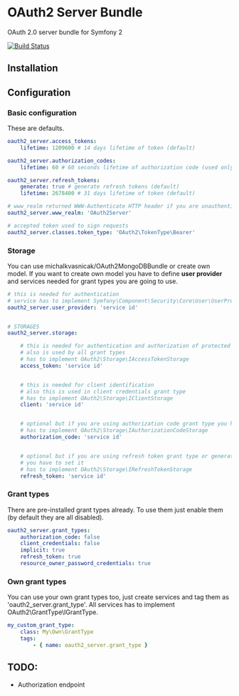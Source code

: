 # OAuth2 Server Bundle

OAuth 2.0 server bundle for Symfony 2

[![Build Status](https://secure.travis-ci.org/michalkvasnicak/oauth2-server-bundle.png)](http://travis-ci.org/michalkvasnicak/oauth2-server-bundle)


## Installation

## Configuration

### Basic configuration

These are defaults.

```yaml
oauth2_server.access_tokens:
    lifetime: 1209600 # 14 days lifetime of token (default)

oauth2_server.authorization_codes:
    lifetime: 60 # 60 seconds lifetime of authorization code (used only by authorization code grant type)

oauth2_server.refresh_tokens:
    generate: true # generate refresh tokens (default)
    lifetime: 2678400 # 31 days lifetime of token (default)

# www_realm returned WWW-Authenticate HTTP header if you are unauthenticated
oauth2_server.www_realm: 'OAuth2Server'

# accepted token used to sign requests
oauth2_server.classes.token_type: 'OAuth2\TokenType\Bearer'
```

### Storage

You can use michalkvasnicak/OAuth2MongoDBBundle or create own model. If you want to create own model you have to define **user provider** and services needed for grant types you are going to use.

```yaml
# this is needed for authentication
# service has to implement Symfony\Component\Security\Core\User\UserProviderInterface
oauth2_server.user_provider: 'service id'


# STORAGES
oauth2_server.storage:

    # this is needed for authentication and authorization of protected requests
    # also is used by all grant types
    # has to implement OAuth2\Storage\IAccessTokenStorage
    access_token: 'service id'


    # this is needed for client identification
    # also this is used in client credentials grant type
    # has to implement OAuth2\Storage\IClientStorage
    client: 'service id'


    # optional but if you are using authorization code grant type you have to set it
    # has to implement OAuth2\Storage\IAuthorizationCodeStorage
    authorization_code: 'service id'


    # optional but if you are using refresh token grant type or generating refresh tokens
    # you have to set it
    # has to implement OAuth2\Storage\IRefreshTokenStorage
    refresh_token: 'service id'

```

### Grant types

There are pre-installed grant types already. To use them just enable them (by default they are all disabled).

```yaml
oauth2_server.grant_types:
    authorization_code: false
    client_credentials: false
    implicit: true
    refresh_token: true
    resource_owner_password_credentials: true
```

### Own grant types

You can use your own grant types too, just create services and tag them as 'oauth2_server.grant_type'. All services has to implement OAuth2\GrantType\IGrantType.

```yaml
my_custom_grant_type:
    class: My\Own\GrantType
    tags:
        - { name: oauth2_server.grant_type }
```

## TODO:

* Authorization endpoint